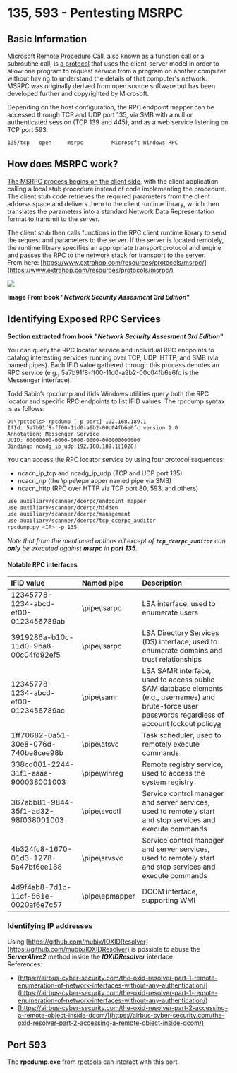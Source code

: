 # 135, 593 - Pentesting MSRPC

## Basic Information

Microsoft Remote Procedure Call, also known as a function call or a subroutine call, is [a protocol](http://searchmicroservices.techtarget.com/definition/Remote-Procedure-Call-RPC) that uses the client-server model in order to allow one program to request service from a program on another computer without having to understand the details of that computer's network. MSRPC was originally derived from open source software but has been developed further and copyrighted by Microsoft.

Depending on the host configuration, the RPC endpoint mapper can be accessed through TCP and UDP port 135, via SMB with a null or authenticated session \(TCP 139 and 445\), and as a web service listening on TCP port 593.

```text
135/tcp   open     msrpc         Microsoft Windows RPC
```

## How does MSRPC work?

[The MSRPC process begins on the client side](https://technet.microsoft.com/en-us/library/cc738291.aspx), with the client application calling a local stub procedure instead of code implementing the procedure. The client stub code retrieves the required parameters from the client address space and delivers them to the client runtime library, which then translates the parameters into a standard Network Data Representation format to transmit to the server.

The client stub then calls functions in the RPC client runtime library to send the request and parameters to the server. If the server is located remotely, the runtime library specifies an appropriate transport protocol and engine and passes the RPC to the network stack for transport to the server.  
From here: [https://www.extrahop.com/resources/protocols/msrpc/](https://www.extrahop.com/resources/protocols/msrpc/)

![](../.gitbook/assets/image%20%28165%29.png)

**Image From book "**_**Network Security Assesment 3rd Edition**_**"**

## **Identifying Exposed RPC Services**

**Section extracted from book "**_**Network Security Assesment 3rd Edition**_**"**

You can query the RPC locator service and individual RPC endpoints to catalog interesting services running over TCP, UDP, HTTP, and SMB \(via named pipes\). Each IFID value gathered through this process denotes an RPC service \(e.g., 5a7b91f8-ff00-11d0-a9b2-00c04fb6e6fc is the Messenger interface\).

Todd Sabin’s rpcdump and ifids Windows utilities query both the RPC locator and specific RPC endpoints to list IFID values. The rpcdump syntax is as follows:

```text
D:\rpctools> rpcdump [-p port] 192.168.189.1
IfId: 5a7b91f8-ff00-11d0-a9b2-00c04fb6e6fc version 1.0
Annotation: Messenger Service
UUID: 00000000-0000-0000-0000-000000000000
Binding: ncadg_ip_udp:192.168.189.1[1028]
```

You can access the RPC locator service by using four protocol sequences:

* ncacn\_ip\_tcp and ncadg\_ip\_udp \(TCP and UDP port 135\)
* ncacn\_np \(the \pipe\epmapper named pipe via SMB\)
* ncacn\_http \(RPC over HTTP via TCP port 80, 593, and others\)

```bash
use auxiliary/scanner/dcerpc/endpoint_mapper
use auxiliary/scanner/dcerpc/hidden
use auxiliary/scanner/dcerpc/management
use auxiliary/scanner/dcerpc/tcp_dcerpc_auditor
rpcdump.py <IP> -p 135
```

_Note that from the mentioned options all except of **`tcp_dcerpc_auditor`** can **only** be executed against **msrpc** in **port 135**._

#### Notable RPC interfaces

| **IFID value** | **Named pipe** | **Description** |
| :--- | :--- | :--- |
| 12345778-1234-abcd-ef00-0123456789ab | \pipe\lsarpc | LSA interface, used to enumerate users |
| 3919286a-b10c-11d0-9ba8-00c04fd92ef5 | \pipe\lsarpc | LSA Directory Services \(DS\) interface, used to enumerate domains and trust relationships |
| 12345778-1234-abcd-ef00-0123456789ac | \pipe\samr | LSA SAMR interface, used to access public SAM database elements \(e.g., usernames\) and brute-force user passwords regardless of account lockout policy[a](https://learning.oreilly.com/library/view/network-security-assessment/9781491911044/ch08.html#idm139659172852688) |
| 1ff70682-0a51-30e8-076d-740be8cee98b | \pipe\atsvc | Task scheduler, used to remotely execute commands |
| 338cd001-2244-31f1-aaaa-900038001003 | \pipe\winreg | Remote registry service, used to access the system registry |
| 367abb81-9844-35f1-ad32-98f038001003 | \pipe\svcctl | Service control manager and server services, used to remotely start and stop services and execute commands |
| 4b324fc8-1670-01d3-1278-5a47bf6ee188 | \pipe\srvsvc | Service control manager and server services, used to remotely start and stop services and execute commands |
| 4d9f4ab8-7d1c-11cf-861e-0020af6e7c57 | \pipe\epmapper | DCOM interface, supporting WMI |

### Identifying IP addresses

Using [https://github.com/mubix/IOXIDResolver](https://github.com/mubix/IOXIDResolver) is possible to abuse the _**ServerAlive2**_ method inside the _**IOXIDResolver**_ interface.  
References:

* [https://airbus-cyber-security.com/the-oxid-resolver-part-1-remote-enumeration-of-network-interfaces-without-any-authentication/](https://airbus-cyber-security.com/the-oxid-resolver-part-1-remote-enumeration-of-network-interfaces-without-any-authentication/)
* [https://airbus-cyber-security.com/the-oxid-resolver-part-2-accessing-a-remote-object-inside-dcom/](https://airbus-cyber-security.com/the-oxid-resolver-part-2-accessing-a-remote-object-inside-dcom/)

## Port 593

The **rpcdump.exe** from [rpctools](https://resources.oreilly.com/examples/9780596510305/tree/master/tools/rpctools) can interact with this port.

